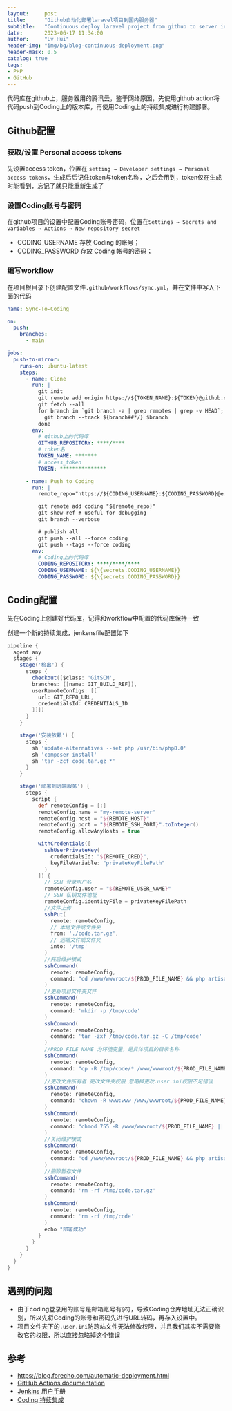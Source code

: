```yaml
---
layout:     post
title:      "Github自动化部署laravel项目到国内服务器"
subtitle:   "Continuous deploy laravel project from github to server in china"
date:       2023-06-17 11:34:00
author:     "Lv Hui"
header-img: "img/bg/blog-continuous-deployment.png"
header-mask: 0.5
catalog: true
tags:
- PHP
- GitHub
---
```


代码库在github上，服务器用的腾讯云，鉴于网络原因，先使用github action将代码push到Coding上的版本库，再使用Coding上的持续集成进行构建部署。

## Github配置

### 获取/设置 Personal access tokens

先设置access token，位置在 `setting → Developer settings → Personal access tokens`，生成后后记住token与token名称，之后会用到，token仅在生成时能看到，忘记了就只能重新生成了

### 设置Coding账号与密码

在github项目的设置中配置Coding账号密码，位置在`Settings → Secrets and variables → Actions → New repository secret`

- CODING_USERNAME 存放 Coding 的账号；
- CODING_PASSWORD 存放 Coding 帐号的密码；

### 编写workflow

在项目根目录下创建配置文件`.github/workflows/sync.yml`，并在文件中写入下面的代码

```yml
name: Sync-To-Coding

on:
  push:
    branches:
      - main

jobs:
  push-to-mirror:
    runs-on: ubuntu-latest
    steps:
      - name: Clone
        run: |
          git init
          git remote add origin https://${TOKEN_NAME}:${TOKEN}@github.com/${GITHUB_REPOSITORY}.git
          git fetch --all
          for branch in `git branch -a | grep remotes | grep -v HEAD`; do
            git branch --track ${branch##*/} $branch
          done
        env:
          # github上的代码库
          GITHUB_REPOSITORY: ****/****
          # token名
          TOKEN_NAME: *******
          # access_token
          TOKEN: ***************

      - name: Push to Coding
        run: |
          remote_repo="https://${CODING_USERNAME}:${CODING_PASSWORD}@e.coding.net/${CODING_REPOSITORY}.git"

          git remote add coding "${remote_repo}"
          git show-ref # useful for debugging
          git branch --verbose

          # publish all
          git push --all --force coding
          git push --tags --force coding
        env:
          # Coding上的代码库
          CODING_REPOSITORY: ****/****/****
          CODING_USERNAME: ${\{secrets.CODING_USERNAME}}
          CODING_PASSWORD: ${\{secrets.CODING_PASSWORD}}
```

## Coding配置

先在Coding上创建好代码库，记得和workflow中配置的代码库保持一致

创建一个新的持续集成，jenkensfile配置如下

```groovy
pipeline {
  agent any
  stages {
    stage('检出') {
      steps {
        checkout([$class: 'GitSCM',
        branches: [[name: GIT_BUILD_REF]],
        userRemoteConfigs: [[
          url: GIT_REPO_URL,
          credentialsId: CREDENTIALS_ID
        ]]])
      }
    }

    stage('安装依赖') {
      steps {
        sh 'update-alternatives --set php /usr/bin/php8.0'
        sh 'composer install'
        sh 'tar -zcf code.tar.gz *'
      }
    }

    stage('部署到远端服务') {
      steps {
        script {
          def remoteConfig = [:]
          remoteConfig.name = "my-remote-server"
          remoteConfig.host = "${REMOTE_HOST}"
          remoteConfig.port = "${REMOTE_SSH_PORT}".toInteger()
          remoteConfig.allowAnyHosts = true

          withCredentials([
            sshUserPrivateKey(
              credentialsId: "${REMOTE_CRED}",
              keyFileVariable: "privateKeyFilePath"
            )
          ]) {
            // SSH 登录用户名
            remoteConfig.user = "${REMOTE_USER_NAME}"
            // SSH 私钥文件地址
            remoteConfig.identityFile = privateKeyFilePath
            //文件上传
            sshPut(
              remote: remoteConfig,
              // 本地文件或文件夹
              from: './code.tar.gz',
              // 远端文件或文件夹
              into: '/tmp'
            )
            //开启维护模式
            sshCommand(
              remote: remoteConfig,
              command: "cd /www/wwwroot/${PROD_FILE_NAME} && php artisan down"
            )
            //更新项目文件夹文件
            sshCommand(
              remote: remoteConfig,
              command: 'mkdir -p /tmp/code'
            )
            sshCommand(
              remote: remoteConfig,
              command: 'tar -zxf /tmp/code.tar.gz -C /tmp/code'
            )
            //PROD_FILE_NAME 为环境变量，是具体项目的目录名称
            sshCommand(
              remote: remoteConfig,
              command: "cp -R /tmp/code/* /www/wwwroot/${PROD_FILE_NAME}"
            )
            //更改文件所有者 更改文件夹权限 忽略掉更改.user.ini权限不足错误
            sshCommand(
              remote: remoteConfig,
              command: "chown -R www:www /www/wwwroot/${PROD_FILE_NAME} || true"
            )
            sshCommand(
              remote: remoteConfig,
              command: "chmod 755 -R /www/wwwroot/${PROD_FILE_NAME} || true"
            )
            //关闭维护模式
            sshCommand(
              remote: remoteConfig,
              command: "cd /www/wwwroot/${PROD_FILE_NAME} && php artisan up"
            )
            //删除暂存文件
            sshCommand(
              remote: remoteConfig,
              command: 'rm -rf /tmp/code.tar.gz'
            )
            sshCommand(
              remote: remoteConfig,
              command: 'rm -rf /tmp/code'
            )
            echo "部署成功"
          }
        }
      }
    }
  }
}
```

## 遇到的问题

- 由于coding登录用的账号是邮箱账号有`@`符，导致Coding仓库地址无法正确识别，所以先将Coding的账号和密码先进行URL转码，再存入设置中。
- 项目文件夹下的`.user.ini`防跨站文件无法修改权限，并且我们其实不需要修改它的权限，所以直接忽略掉这个错误

## 参考

- <https://blog.forecho.com/automatic-deployment.html>
- [GitHub Actions documentation](https://docs.github.com/en/actions)
- [Jenkins 用户手册](https://www.jenkins.io/zh/doc/)
- [Coding 持续集成](https://coding.net/help/docs/ci/intro.html)

